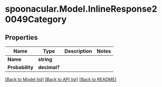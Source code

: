 # spoonacular.Model.InlineResponse20049Category
## Properties

Name | Type | Description | Notes
------------ | ------------- | ------------- | -------------
**Name** | **string** |  | 
**Probability** | **decimal?** |  | 

[[Back to Model list]](../README.md#documentation-for-models) [[Back to API list]](../README.md#documentation-for-api-endpoints) [[Back to README]](../README.md)

